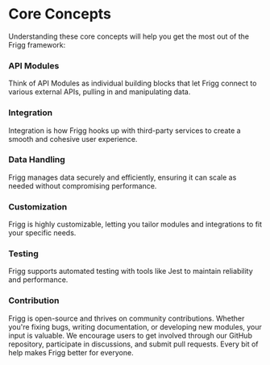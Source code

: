 # Core Concepts

Understanding these core concepts will help you get the most out of the Frigg framework:

### API Modules

Think of API Modules as individual building blocks that let Frigg connect to various external APIs, pulling in and manipulating data.

### Integration

Integration is how Frigg hooks up with third-party services to create a smooth and cohesive user experience.

### Data Handling

Frigg manages data securely and efficiently, ensuring it can scale as needed without compromising performance.

### Customization

Frigg is highly customizable, letting you tailor modules and integrations to fit your specific needs.

### Testing

Frigg supports automated testing with tools like Jest to maintain reliability and performance.

### Contribution

Frigg is open-source and thrives on community contributions. Whether you're fixing bugs, writing documentation, or developing new modules, your input is valuable. We encourage users to get involved through our GitHub repository, participate in discussions, and submit pull requests. Every bit of help makes Frigg better for everyone.
